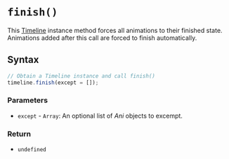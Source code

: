 # `finish()`
This [Timeline](/firedom/api/ani/Timeline/README.md) instance method forces all animations to their finished state. Animations added after this call are forced to finish automatically.

## Syntax

```js
// Obtain a Timeline instance and call finish()
timeline.finish(except = []);
```

### Parameters
+ `except` - `Array`: An optional list of *Ani* objects to excempt.

### Return
+ `undefined`